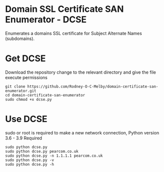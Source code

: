 # Domain SSL Certificate SAN Enumerator - DCSE
Enumerates a domains SSL certificate for Subject Alternate Names (subdomains).

# Get DCSE
Download the repository change to the relevant directory and give the file execute permissions
```
git clone https://github.com/Rodney-O-C-Melby/domain-certificate-san-enumerator.git  
cd domain-certificate-san-enumerator  
sudo chmod +x dcse.py
```  
  
# Use DCSE
sudo or root is required to make a new network connection, Python version 3.6 - 3.9 Required
```
sudo python dcse.py  
sudo python dcse.py pearcom.co.uk  
sudo python dcse.py -n 1.1.1.1 pearcom.co.uk  
sudo python dcse.py -v  
sudo python dcse.py -h
